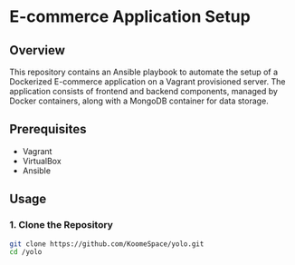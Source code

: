 # E-commerce Application Setup


## Overview

This repository contains an Ansible playbook to automate the setup of a Dockerized E-commerce application on a Vagrant provisioned server. The application consists of frontend and backend components, managed by Docker containers, along with a MongoDB container for data storage.

## Prerequisites

- Vagrant
- VirtualBox
- Ansible

## Usage

### 1. Clone the Repository

```bash
git clone https://github.com/KoomeSpace/yolo.git
cd /yolo
